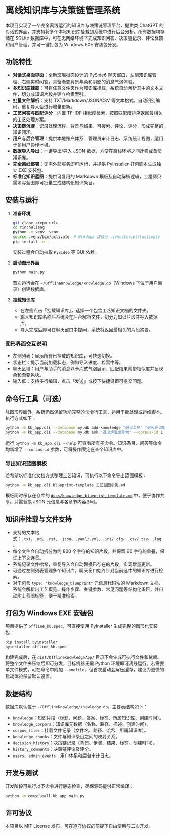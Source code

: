 # 离线知识库与决策链管理系统

本项目实现了一个完全离线运行的知识库与决策链管理平台，提供类 ChatGPT 的对话式界面，并支持将多个本地知识库挂载到系统中进行后台分析。所有数据均存储在 SQLite 数据库中，可在无网络环境下完成知识问答、决策链记录、评论反馈和用户管理，并可一键打包为 Windows EXE 安装包分发。

## 功能特性

- **对话式桌面界面**：全新玻璃拟态设计的 PySide6 聊天窗口，左侧知识库管理、右侧实时问答，具备渐变背景与柔和阴影的消息气泡体验。
- **多知识库挂载**：可将任意文件夹作为知识库挂载，系统自动解析其中的文本文件，切分成知识片段并建立检索索引。
- **批量文件解析**：支持 TXT/Markdown/JSON/CSV 等文本格式，自动识别编码，重复导入会进行增量更新。
- **工艺问答与匹配评分**：内置 TF-IDF 相似度检索，按照匹配度排序返回最相关的工艺处理方案。
- **决策链沉淀**：记录处理流程、背景与结果，可搜索、评论、评分，形成完整的知识闭环。
- **用户与后台管理**：提供本地账户体系、管理员审计日志、系统统计视图，适用于多用户协作环境。
- **数据导入导出**：一键导出/导入 JSON 数据，方便在离线环境之间迁移或备份知识库。
- **完全离线部署**：无需外部服务即可运行，并提供 PyInstaller 打包脚本生成独立 EXE 安装包。
- **标准化知识蓝图**：提供可复用的 Markdown 模板及自动解析逻辑，工程师只需填写蓝图即可批量生成结构化知识条目。

## 安装与运行

1. **准备环境**

   ```bash
   git clone <repo-url>
   cd Yinchuliang
   python -m venv .venv
   source .venv/bin/activate  # Windows 请执行 .venv\Scripts\activate
   pip install -e .
   ```

   安装过程会自动拉取 `PySide6` 等 GUI 依赖。

2. **启动图形界面**

   ```bash
   python main.py
   ```

   首次运行会在 `~/OfflineKnowledge/knowledge.db`（Windows 下位于用户目录）创建数据库。

3. **挂载知识库**

   - 在左侧点击「挂载知识库」，选择一个包含工艺知识文档的文件夹。
   - 输入知识库名称后系统会在后台解析文件，切分为知识片段并写入数据库。
   - 导入完成后即可在聊天窗口中提问，系统将返回最相关的片段摘要。

### 图形界面交互说明

- 左侧列表：展示所有已挂载的知识库，可快速切换。
- 状态栏：提示当前加载状态，例如导入进度、检索中等。
- 聊天区域：用户与助手的消息以卡片式气泡展示，匹配结果附带相似度并呈现柔和渐变色块。
- 输入框：支持多行编辑，点击「发送」或按下快捷键即可提交问题。

## 命令行工具（可选）

除图形界面外，系统仍然保留功能完整的命令行工具，适用于批处理或运维脚本。执行方式如下：

```bash
python -m kb_app.cli --database my.db add-knowledge "退火工序" "退火炉温度异常如何处理？" "检查温度传感器并重新校准" --tags "退火,温度"
python -m kb_app.cli --database my.db ask "退火炉温度异常" --corpus-id 1
```

运行 `python -m kb_app.cli --help` 可查看所有子命令。知识条目、问答等命令均新增了 `--corpus-id` 参数，可将操作限定在某个知识库中。

### 导出知识蓝图模板

若希望以标准化文档方式整理工艺知识，可执行以下命令导出蓝图模板：

```bash
python -m kb_app.cli blueprint-template 工艺蓝图示例.md
```

模板同时保存在仓库的 [`docs/knowledge_blueprint_template.md`](docs/knowledge_blueprint_template.md) 中，便于协作共享。只需替换 JSON 元信息与各章节内容即可。

## 知识库挂载与文件支持

- 支持的文本格式：`.txt`、`.md`、`.rst`、`.json`、`.yaml/.yml`、`.ini/.cfg`、`.csv/.tsv`、`.log`。
- 每个文件会自动拆分为约 800 个字符的知识片段，并保留 80 字符的重叠，保证上下文连贯。
- 系统记录文件哈希，重复导入会自动替换已存在的片段，实现增量更新。
- 可通过左侧列表管理多个知识库，聊天窗口始终针对当前选中的知识库进行检索。
- 对于包含 `type: "knowledge_blueprint"` 元信息代码块的 Markdown 文档，系统会解析出工艺概览、操作步骤、关键参数、常见问题等结构化条目，并自动附上蓝图标签，便于精准检索。

## 打包为 Windows EXE 安装包

项目提供了 `offline_kb.spec`，可直接使用 PyInstaller 生成完整的图形化安装包：

```bash
pip install pyinstaller
pyinstaller offline_kb.spec
```

构建完成后，在 `dist/OfflineKnowledgeApp/` 目录下会生成可执行文件和依赖。将整个文件夹压缩后即可分发，目标机器无需 Python 环境即可离线运行。若需要单文件模式，可在命令中附加 `--onefile`，但首次启动会解压缓存，建议为更快的启动体验保留默认设置。

## 数据结构

数据库默认位于 `~/OfflineKnowledge/knowledge.db`，主要表结构如下：

- `knowledge`：知识片段（标题、问题、答案、标签、所属知识库、创建时间）。
- `knowledge_corpora`：知识库元数据（名称、路径、描述、创建时间）。
- `corpus_files`：挂载文件记录（文件名、路径、哈希、所属知识库）。
- `knowledge_chunks`：文件与知识条目之间的映射关系。
- `decision_history`：决策链记录（背景、步骤、结果、标签、创建时间）。
- `history_comments`：决策链评论及评分。
- `users`、`admin_events`：用户体系和后台审计日志。

## 开发与测试

开发阶段可执行以下命令进行静态检查，确保源码能够正常编译：

```bash
python -m compileall kb_app main.py
```

## 许可协议

本项目以 MIT License 发布，可在遵守协议的前提下自由使用与二次开发。
